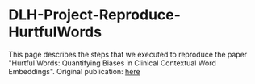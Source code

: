 # DLH-Project-Reproduce-HurtfulWords
This page describes the steps that we executed to reproduce the paper "Hurtful Words: Quantifying Biases in Clinical Contextual Word Embeddings".
Original publication: [here](https://https://dl.acm.org/doi/abs/10.1145/3368555.3384448) 
